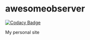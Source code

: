 # awesomeobserver

[![Codacy Badge](https://api.codacy.com/project/badge/Grade/ea0614660911462faa2fd0884862ecd4)](https://www.codacy.com/app/AwesomeObserver/awesomeobserver?utm_source=github.com&amp;utm_medium=referral&amp;utm_content=AwesomeObserver/awesomeobserver&amp;utm_campaign=Badge_Grade)

My personal site
